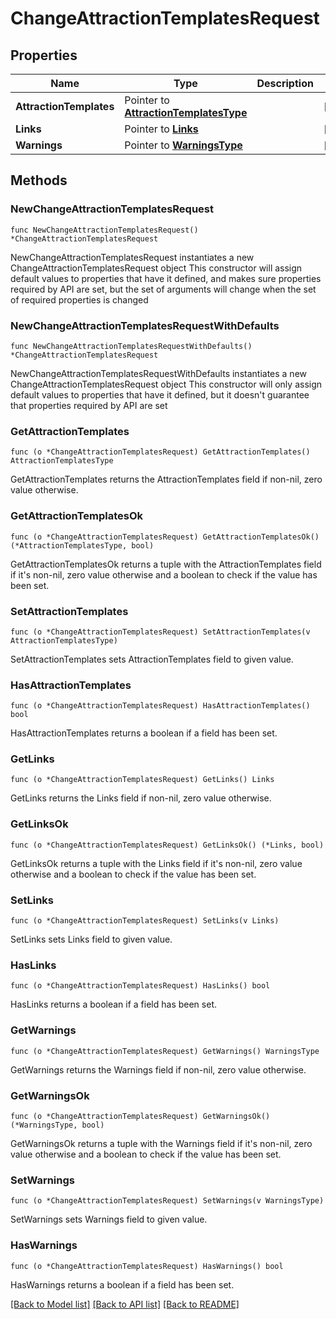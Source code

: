# ChangeAttractionTemplatesRequest

## Properties

Name | Type | Description | Notes
------------ | ------------- | ------------- | -------------
**AttractionTemplates** | Pointer to [**AttractionTemplatesType**](AttractionTemplatesType.md) |  | [optional] 
**Links** | Pointer to [**Links**](Links.md) |  | [optional] 
**Warnings** | Pointer to [**WarningsType**](WarningsType.md) |  | [optional] 

## Methods

### NewChangeAttractionTemplatesRequest

`func NewChangeAttractionTemplatesRequest() *ChangeAttractionTemplatesRequest`

NewChangeAttractionTemplatesRequest instantiates a new ChangeAttractionTemplatesRequest object
This constructor will assign default values to properties that have it defined,
and makes sure properties required by API are set, but the set of arguments
will change when the set of required properties is changed

### NewChangeAttractionTemplatesRequestWithDefaults

`func NewChangeAttractionTemplatesRequestWithDefaults() *ChangeAttractionTemplatesRequest`

NewChangeAttractionTemplatesRequestWithDefaults instantiates a new ChangeAttractionTemplatesRequest object
This constructor will only assign default values to properties that have it defined,
but it doesn't guarantee that properties required by API are set

### GetAttractionTemplates

`func (o *ChangeAttractionTemplatesRequest) GetAttractionTemplates() AttractionTemplatesType`

GetAttractionTemplates returns the AttractionTemplates field if non-nil, zero value otherwise.

### GetAttractionTemplatesOk

`func (o *ChangeAttractionTemplatesRequest) GetAttractionTemplatesOk() (*AttractionTemplatesType, bool)`

GetAttractionTemplatesOk returns a tuple with the AttractionTemplates field if it's non-nil, zero value otherwise
and a boolean to check if the value has been set.

### SetAttractionTemplates

`func (o *ChangeAttractionTemplatesRequest) SetAttractionTemplates(v AttractionTemplatesType)`

SetAttractionTemplates sets AttractionTemplates field to given value.

### HasAttractionTemplates

`func (o *ChangeAttractionTemplatesRequest) HasAttractionTemplates() bool`

HasAttractionTemplates returns a boolean if a field has been set.

### GetLinks

`func (o *ChangeAttractionTemplatesRequest) GetLinks() Links`

GetLinks returns the Links field if non-nil, zero value otherwise.

### GetLinksOk

`func (o *ChangeAttractionTemplatesRequest) GetLinksOk() (*Links, bool)`

GetLinksOk returns a tuple with the Links field if it's non-nil, zero value otherwise
and a boolean to check if the value has been set.

### SetLinks

`func (o *ChangeAttractionTemplatesRequest) SetLinks(v Links)`

SetLinks sets Links field to given value.

### HasLinks

`func (o *ChangeAttractionTemplatesRequest) HasLinks() bool`

HasLinks returns a boolean if a field has been set.

### GetWarnings

`func (o *ChangeAttractionTemplatesRequest) GetWarnings() WarningsType`

GetWarnings returns the Warnings field if non-nil, zero value otherwise.

### GetWarningsOk

`func (o *ChangeAttractionTemplatesRequest) GetWarningsOk() (*WarningsType, bool)`

GetWarningsOk returns a tuple with the Warnings field if it's non-nil, zero value otherwise
and a boolean to check if the value has been set.

### SetWarnings

`func (o *ChangeAttractionTemplatesRequest) SetWarnings(v WarningsType)`

SetWarnings sets Warnings field to given value.

### HasWarnings

`func (o *ChangeAttractionTemplatesRequest) HasWarnings() bool`

HasWarnings returns a boolean if a field has been set.


[[Back to Model list]](../README.md#documentation-for-models) [[Back to API list]](../README.md#documentation-for-api-endpoints) [[Back to README]](../README.md)


